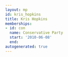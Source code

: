 ```yaml
---
layout: mp
id: kris_hopkins
title: Kris Hopkins
memberships:
- id: con
  name: Conservative Party
  start: '2010-06-08'
  end: 
autogenerated: true
---
```

